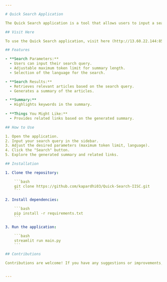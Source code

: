 ```yaml
---

# Quick Search Application

The Quick Search application is a tool that allows users to input a search query, retrieve related articles, and generate a summary with highlighted keywords. Additionally, the application provides related links based on the generated summary.

## Visit Here

To use the Quick Search application, visit here (http://13.60.22.144:8501/)

## Features

- **Search Parameters:**
  - Users can input their search query.
  - Adjustable maximum token limit for summary length.
  - Selection of the language for the search.

- **Search Results:**
  - Retrieves relevant articles based on the search query.
  - Generates a summary of the articles.

- **Summary:**
  - Highlights keywords in the summary.
  
- **Things You Might Like:**
  - Provides related links based on the generated summary.

## How to Use

1. Open the application.
2. Input your search query in the sidebar.
3. Adjust the desired parameters (maximum token limit, language).
4. Click the "Search" button.
5. Explore the generated summary and related links.

## Installation

1. Clone the repository:

    ```bash
    git clone https://github.com/kapardhi03/Quick-Search-IISC.git
    ```

2. Install dependencies:

    ```bash
    pip install -r requirements.txt
    ```

3. Run the application:

    ```bash
    streamlit run main.py
    ```

## Contributions

Contributions are welcome! If you have any suggestions or improvements, feel free to submit a pull request.


---
```


